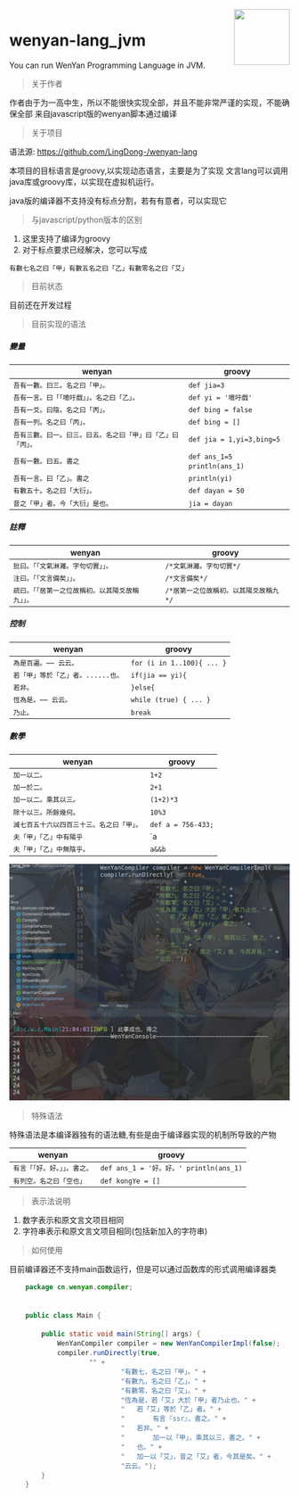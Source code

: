 <img src="images/logo.png" align="right" width="100" height="100"/>

# wenyan-lang_jvm
You can run WenYan Programming Language in JVM.

> 关于作者

作者由于为一高中生，所以不能很快实现全部，并且不能非常严谨的实现，不能确保全部
来自javascript版的wenyan脚本通过编译

> 关于项目

语法源: https://github.com/LingDong-/wenyan-lang 

本项目的目标语言是groovy,以实现动态语言，主要是为了实现
文言lang可以调用java库或groovy库，以实现在虚拟机运行。

java版的编译器不支持没有标点分割，若有有意者，可以实现它

> 与javascript/python版本的区别

1. 这里支持了编译为groovy
2. 对于标点要求已经解决，您可以写成
```
有數七名之曰「甲」有數五名之曰「乙」有數零名之曰「艾」
```

> 目前状态

目前还在开发过程

> 目前实现的语法

##### 變量
| wenyan | groovy |
|---|---|
|`吾有一數。曰三。名之曰「甲」。` | `def jia=3` |
|`吾有一言。曰「「噫吁戲」」。名之曰「乙」。`|`def yi = '噫吁戲'`|
|`吾有一爻。曰陰。名之曰「丙」。` | `def bing = false` |
|`吾有一列。名之曰「丙」。`|`def bing = []`|
|`吾有三數。曰一。曰三。曰五。名之曰「甲」曰「乙」曰「丙」。` | `def jia = 1,yi=3,bing=5` |
|`吾有一數。曰五。書之`| `def ans_1=5 println(ans_1)`|
|`吾有一言。曰「乙」。書之`|`println(yi)`|
|`有數五十。名之曰「大衍」。`|`def dayan = 50`|
|`昔之「甲」者。今「大衍」是也。`|`jia = dayan`|

##### 註釋
| wenyan | groovy |
|---|---|
|`批曰。「「文氣淋灕。字句切實」」。`|`/*文氣淋灕。字句切實*/`|
|`注曰。「「文言備矣」」。`	|`/*文言備矣*/`|
|`疏曰。「「居第一之位故稱初。以其陽爻故稱九」」。`|`/*居第一之位故稱初。以其陽爻故稱九*/`|

##### 控制
| wenyan | groovy |
|---|---|
|`為是百遍。⋯⋯ 云云。`|`for (i in 1..100){ ... }`|
|`若「甲」等於「乙」者。......也。`|`if(jia == yi){`|
|`若非。`|`}else{`|
|`恆為是。⋯⋯ 云云。`|`while (true) { ... }`|
|`乃止。`|`break`|
##### 數學

| wenyan | groovy |
|---|---|
|`加一以二。`	|`1+2`|
|`加一於二。`|`2+1`|
|`加一以二。乘其以三。`|`(1+2)*3`|
|`除十以三。所餘幾何。`|`10%3`|
|`減七百五十六以四百三十三。名之曰「甲」。`|`def a = 756-433;`|
|`夫「甲」「乙」中有陽乎`|`a || b`|
|`夫「甲」「乙」中無陰乎。`|`a&&b`|

![image](images/program.png)

> 特殊语法

特殊语法是本编译器独有的语法糖,有些是由于编译器实现的机制所导致的产物

| wenyan | groovy |
|---|---|
|`有言「「好。好。」」。書之。`|`def ans_1 = '好。好。' println(ans_1)`|
|`有列空。名之曰「空也」`|`def kongYe = []`|

> 表示法说明

1. 数字表示和原文言文项目相同
2. 字符串表示和原文言文项目相同(包括新加入的字符串)

> 如何使用

目前编译器还不支持main函数运行，但是可以通过函数库的形式调用编译器类

```java
    package cn.wenyan.compiler;
    
    
    public class Main {
    
        public static void main(String[] args) {
            WenYanCompiler compiler = new WenYanCompilerImpl(false);
            compiler.runDirectly(true,
                    "" +
                            "有數七，名之曰「甲」。" +
                            "有數九，名之曰「乙」。" +
                            "有數零，名之曰「艾」。" +
                            "恆為是，若「艾」大於「甲」者乃止也。" +
                            "   若「艾」等於「乙」者。" +
                            "       有言『ssr』，書之。" +
                            "   若非。" +
                            "       加一以「甲」，乘其以三，書之。" +
                            "   也。" +
                            "   加一以「艾」，昔之「艾」者，今其是矣。" +
                            "云云。");
        }
    }

```
